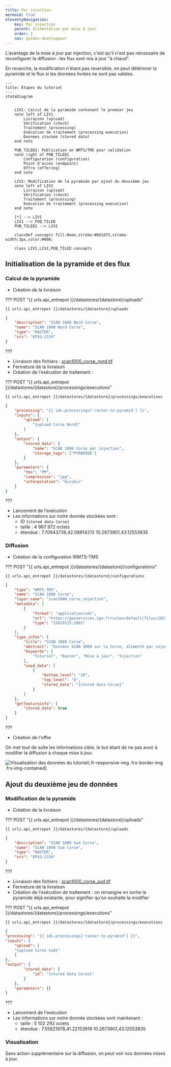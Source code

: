 ```yaml
---
title: Par injection
mermaid: true
eleventyNavigation:
    key: Par injection
    parent: Alimentation par mise à jour
    order: 2
    nav: guides-developpeur
---
```


L'avantage de la mise à jour par injection, c'est qu'il n'est pas nécessaire de reconfigurer la diffusion : les flux sont mis à jour "à chaud".

En revanche, la modification n'étant pas reversible, on peut détériorer la pyramide et le flux si les données livrées ne sont pas valides.

```mermaid
---
title: Étapes du tutoriel
---
stateDiagram


    LIV1: Calcul de la pyramide contenant le premier jeu
    note left of LIV1
        Livraison (upload)
        Vérification (check)
        Traitement (processing)
        Exécution de traitement (processing execution)
        Données stockée (stored data)
    end note

    PUB_TILED1: Publication en WMTS/TMS pour validation
    note right of PUB_TILED1
        Configuration (configuration)
        Point d'accès (endpoint)
        Offre (offering)
    end note

    LIV2: Modification de la pyramide par ajout du deuxième jeu
    note left of LIV2
        Livraison (upload)
        Vérification (check)
        Traitement (processing)
        Exécution de traitement (processing execution)
    end note

    [*] --> LIV1
    LIV1 --> PUB_TILED
    PUB_TILED1 --> LIV2

    classDef concepts fill:#eee,stroke:#8d1d75,stroke-width:3px,color:#000;

    class LIV1,LIV2,PUB_TILED concepts
```

## Initialisation de la pyramide et des flux

### Calcul de la pyramide

* Création de la livraison

??? POST "{{ urls.api_entrepot }}/datastores/{datastore}/uploads"

``` title="Contenu" 
{{ urls.api_entrepot }}/datastores/{datastore}/uploads
```

```json
{
    "description": "SCAN 1000 Nord Corse",
    "name": "SCAN 1000 Nord Corse",
    "type": "RASTER",
    "srs": "EPSG:2154"
}
```
???
<br>

* Livraison des fichiers : [scan1000_corse_nord.tif](/data/tutoriels/raster/alimentation-maj/scan1000_corse_nord.tif)
* Fermeture de la livraison
* Création de l'exécution de traitement :

??? POST "{{ urls.api_entrepot }}/datastores/{datastore}/processings/executions"

``` title="Contenu" 
{{ urls.api_entrepot }}/datastores/{datastore}/processings/executions
```

```json
{
    "processing": "{{ ids.processings['raster-to-pyramid'] }}",
    "inputs": {
        "upload": [
            "{upload Corse Nord}"
        ]
    },
    "output": {
        "stored_data": {
            "name": "SCAN 1000 Corse par injection",
            "storage_tags": ["PYRAMIDE"]
        }
    },
    "parameters": {
        "tms": "PM",
        "compression": "jpg",
        "interpolation": "bicubic"
    }
}
```
???
<br>

* Lancement de l'exécution
* Les informations sur notre donnée stockées sont :
    - ID `{stored data Corse}`
    - taille : 4 967 972 octets
    - étendue : 7.70943739,42.08814213 10.2673901,43.12553835

### Diffusion

* Création de la configuration WMTS-TMS

??? POST "{{ urls.api_entrepot }}/datastores/{datastore}/configurations"

``` title="Contenu" 
{{ urls.api_entrepot }}/datastores/{datastore}/configurations
```

```json
{
    "type": "WMTS-TMS",
    "name": "SCAN 1000 Corse",
    "layer_name": "scan1000_corse_injection",
    "metadata": [
        {
            "format": "application/xml",
            "url": "https://geoservices.ign.fr/sites/default/files/2021-07/IGNF_SCAN1000r_2-1.xml",
            "type": "ISO19115:2003"
        }
    ],
    "type_infos": {
        "title": "SCAN 1000 Corse",
        "abstract": "Données SCAN 1000 sur la Corse, alimenté par injection",
        "keywords": [
            "Tutoriel", "Raster", "Mise à jour", "Injection"
        ],
        "used_data": [
            {
                "bottom_level": "10",
                "top_level": "0",
                "stored_data": "{stored data Corse}"
            }
        ]
    },
    "getfeatureinfo": {
        "stored_data": true
    }
}
```
???
<br>

* Création de l'offre

On met tout de suite les informations cible, le but étant de ne pas avoir à modifier la diffusion à chaque mise à jour.

![Visualisation des données du tutoriel](/img/guides-developpeur/raster/alimentation-maj/wmts_rastermaj_nord.png){.fr-responsive-img .frx-border-img .frx-img-contained}


## Ajout du deuxième jeu de données

### Modification de la pyramide

* Création de la livraison

??? POST "{{ urls.api_entrepot }}/datastores/{datastore}/uploads"

``` title="Contenu" 
{{ urls.api_entrepot }}/datastores/{datastore}/uploads
```

```json
{
    "description": "SCAN 1000 Sud Corse",
    "name": "SCAN 1000 Sud Corse",
    "type": "RASTER",
    "srs": "EPSG:2154"
}
```
???
<br>

* Livraison des fichiers : [scan1000_corse_sud.tif](/data/tutoriels/raster/alimentation-maj/scan1000_corse_sud.tif)
* Fermeture de la livraison
* Création de l'exécution de traitement : on renseigne en sortie la pyramide déjà existante, pour signifier qu'on souhaite la modifier

??? POST "{{ urls.api_entrepot }}/datastores/{datastore}/processings/executions"

``` title="Contenu" 
{{ urls.api_entrepot }}/datastores/{datastore}/processings/executions
```

```json
{
"processing": "{{ ids.processings['raster-to-pyramid'] }}",
"inputs": {
    "upload": [
    "{upload Corse Sud}"
    ]
},
"output": {
        "stored_data": {
            "id": "{stored data Corse}"
        }
    },
    "parameters": {}
}
```
???
<br>

* Lancement de l'exécution
* Les informations sur notre donnée stockées sont maintenant :
    - taille : 5 102 292 octets
    - étendue : 7.55821978,41.22153919 10.2673901,43.12553835

### Visualisation

Sans action supplémentaire sur la diffusion, on peut voir nos données mises à jour.
